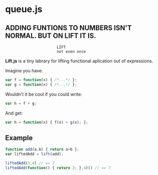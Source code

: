 # queue.js

**ADDING FUNTIONS TO NUMBERS ISN'T NORMAL.**
                      **BUT ON LIFT IT IS.**
----------------------------------------
                           LIFT
                           not even once

**Lift.js** is a tiny labrary for lifting functional aplication out of expressions.

Imagine you have:

```js
var f = function(x) { /*...*/ };
var g = function(x) { /*...*/ };
```

Wouldn't it be cool if you could write:

```js
var h = f + g;
```

And get:

```js
var h = function(x) { f(x) + g(x); };
```

## Example

```js
function add(a,b) { return a+b };
var liftedAdd = lift(add);

liftedAdd(3,4) // == 7
liftedAdd(function() { return 3; },4)() // == 7
```
